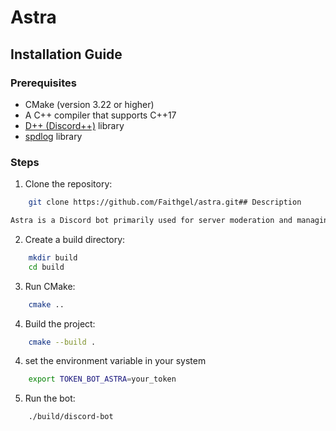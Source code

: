 # Astra

## Installation Guide

### Prerequisites

- CMake (version 3.22 or higher)
- A C++ compiler that supports C++17
- [D++ (Discord++)](https://github.com/brainboxdotcc/DPP) library
- [spdlog](https://github.com/gabime/spdlog) library

### Steps

1. Clone the repository:
```sh
    git clone https://github.com/Faithgel/astra.git## Description

Astra is a Discord bot primarily used for server moderation and managing TTRPG (Tabletop Role-Playing Game) plays. It comes with a journal feature for note-taking during games and a dice roller for in-game actions. Future updates will include additional features to enhance the gaming experience.
```

2. Create a build directory:
```sh
    mkdir build
    cd build
```
3. Run CMake:
```sh
    cmake ..
```

4. Build the project:
```sh
    cmake --build .
```
4. set the environment variable in your system
```sh
    export TOKEN_BOT_ASTRA=your_token
```

5. Run the bot:
```sh
    ./build/discord-bot
```
